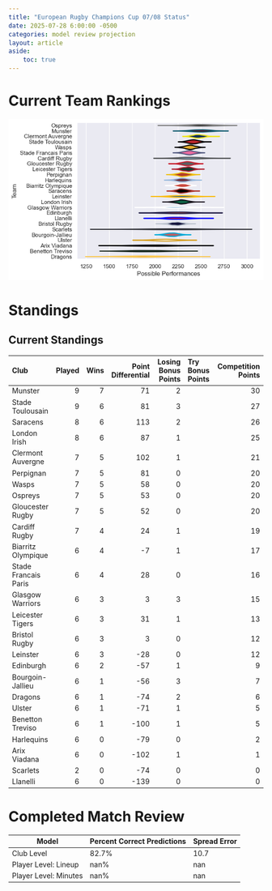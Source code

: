 ```yaml
---  
title: "European Rugby Champions Cup 07/08 Status"  
date: 2025-07-28 6:00:00 -0500  
categories: model review projection  
layout: article  
aside:  
    toc: true  
---
```

# Current Team Rankings


![Club Rankings](plots/rankings_European_Rugby_Champions_Cup_0708.png)
# Standings

## Current Standings


| Club                 |   Played |   Wins |   Point Differential |   Losing Bonus Points | Try Bonus Points   |   Competition Points |
|:---------------------|---------:|-------:|---------------------:|----------------------:|:-------------------|---------------------:|
| Munster              |        9 |      7 |                   71 |                     2 |                    |                   30 |
| Stade Toulousain     |        9 |      6 |                   81 |                     3 |                    |                   27 |
| Saracens             |        8 |      6 |                  113 |                     2 |                    |                   26 |
| London Irish         |        8 |      6 |                   87 |                     1 |                    |                   25 |
| Clermont Auvergne    |        7 |      5 |                  102 |                     1 |                    |                   21 |
| Perpignan            |        7 |      5 |                   81 |                     0 |                    |                   20 |
| Wasps                |        7 |      5 |                   58 |                     0 |                    |                   20 |
| Ospreys              |        7 |      5 |                   53 |                     0 |                    |                   20 |
| Gloucester Rugby     |        7 |      5 |                   52 |                     0 |                    |                   20 |
| Cardiff Rugby        |        7 |      4 |                   24 |                     1 |                    |                   19 |
| Biarritz Olympique   |        6 |      4 |                   -7 |                     1 |                    |                   17 |
| Stade Francais Paris |        6 |      4 |                   28 |                     0 |                    |                   16 |
| Glasgow Warriors     |        6 |      3 |                    3 |                     3 |                    |                   15 |
| Leicester Tigers     |        6 |      3 |                   31 |                     1 |                    |                   13 |
| Bristol Rugby        |        6 |      3 |                    3 |                     0 |                    |                   12 |
| Leinster             |        6 |      3 |                  -28 |                     0 |                    |                   12 |
| Edinburgh            |        6 |      2 |                  -57 |                     1 |                    |                    9 |
| Bourgoin-Jallieu     |        6 |      1 |                  -56 |                     3 |                    |                    7 |
| Dragons              |        6 |      1 |                  -74 |                     2 |                    |                    6 |
| Ulster               |        6 |      1 |                  -71 |                     1 |                    |                    5 |
| Benetton Treviso     |        6 |      1 |                 -100 |                     1 |                    |                    5 |
| Harlequins           |        6 |      0 |                  -79 |                     0 |                    |                    2 |
| Arix Viadana         |        6 |      0 |                 -102 |                     1 |                    |                    1 |
| Scarlets             |        2 |      0 |                  -74 |                     0 |                    |                    0 |
| Llanelli             |        6 |      0 |                 -139 |                     0 |                    |                    0 |



# Completed Match Review


| Model | Percent Correct Predictions | Spread Error |
| ------ | ------ | ------ |
| Club Level | 82.7% | 10.7 |
| Player Level: Lineup | nan% | nan |
| Player Level: Minutes | nan% | nan |

